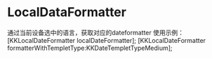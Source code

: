 # LocalDataFormatter
通过当前设备选中的语言，获取对应的dateformatter
使用示例：[KKLocalDateFormatter localDateFormatter];
[KKLocalDateFormatter formatterWithTempletType:KKDateTempletTypeMedium];
